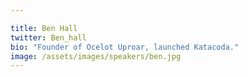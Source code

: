 ```yaml
---

title: Ben Hall
twitter: Ben_hall
bio: "Founder of Ocelot Uproar, launched Katacoda."
image: /assets/images/speakers/ben.jpg
---
```

